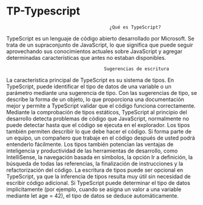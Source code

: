 # TP-Typescript
                                                               
                                                               
                                          ¿Qué es TypeScript?
                                         
TypeScript es un lenguaje de código abierto desarrollado por Microsoft. Se trata de un supraconjunto de JavaScript, 
lo que significa que puede seguir aprovechando sus conocimientos actuales sobre JavaScript 
y agregar determinadas características que antes no estaban disponibles.

                                        Sugerencias de escritura
                                       
La característica principal de TypeScript es su sistema de tipos. En TypeScript, puede identificar el tipo de datos de una variable
o un parámetro mediante una sugerencia de tipo. Con las sugerencias de tipo, se describe la forma de un objeto, lo que proporciona 
una documentación mejor y permite a TypeScript validar que el código funciona correctamente.
Mediante la comprobación de tipos estáticos, TypeScript al principio del desarrollo detecta problemas de código que JavaScript, 
normalmente no puede detectar hasta que el código se ejecuta en el explorador. Los tipos también permiten describir lo que debe hacer el código. 
Si forma parte de un equipo, un compañero que trabaje en el código después de usted podrá entenderlo fácilmente.
Los tipos también potencian las ventajas de inteligencia y productividad de las herramientas de desarrollo, como IntelliSense, 
la navegación basada en símbolos, la opción Ir a definición, la búsqueda de todas las referencias, la finalización de instrucciones y la refactorización del código.
La escritura de tipos puede ser opcional en TypeScript, ya que la inferencia de tipos resulta muy útil sin necesidad de escribir código adicional. 
Si TypeScript puede determinar el tipo de datos implícitamente (por ejemplo, cuando se asigna un valor a una variable mediante let age = 42), 
el tipo de datos se deduce automáticamente.
